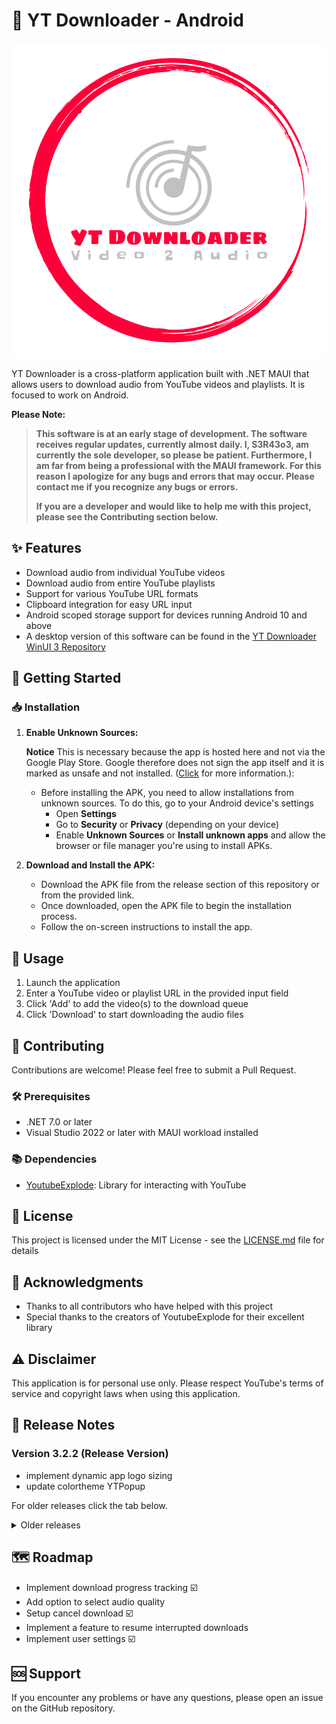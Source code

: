 # 📱 YT Downloader - Android

![](Resources/Splash/splash.svg)

YT Downloader is a cross-platform application built with .NET MAUI that allows users to download audio from YouTube videos and playlists. It is focused to work on Android.

**Please Note:**
> **This software is at an early stage of development. The software receives regular updates, currently almost daily. I, S3R43o3, am currently the sole developer, so please be patient. 
> Furthermore, I am far from being a professional with the MAUI framework. 
> For this reason I apologize for any bugs and errors that may occur. 
> Please contact me if you recognize any bugs or errors.**
>
> **If you are a developer and would like to help me with this project, please see the Contributing section below.**

## ✨ Features

- Download audio from individual YouTube videos
- Download audio from entire YouTube playlists
- Support for various YouTube URL formats
- Clipboard integration for easy URL input
- Android scoped storage support for devices running Android 10 and above
- A desktop version of this software can be found in the [YT Downloader WinUI 3 Repository](https://github.com/sera619/YoutubeDownloader_WinUI3)

## 🚀 Getting Started

### 📥 Installation

1. **Enable Unknown Sources:**
  
    **Notice** This is necessary because the app is hosted here and not via the Google Play Store. Google therefore does not sign the app itself and it is marked as unsafe and not installed. ([Click](https://www.airdroid.com/app-management/install-unknown-apps-android/) for more information.):
   
   - Before installing the APK, you need to allow installations from unknown sources. To do this, go to your Android device's settings
     - Open **Settings**
     - Go to **Security** or **Privacy** (depending on your device)
     - Enable **Unknown Sources** or **Install unknown apps** and allow the browser or file manager you're using to install APKs.

2. **Download and Install the APK:**
   - Download the APK file from the release section of this repository or from the provided link.
   - Once downloaded, open the APK file to begin the installation process.
   - Follow the on-screen instructions to install the app.

## 🎯 Usage

1. Launch the application
2. Enter a YouTube video or playlist URL in the provided input field
3. Click 'Add' to add the video(s) to the download queue
4. Click 'Download' to start downloading the audio files

## 🤝 Contributing

Contributions are welcome! Please feel free to submit a Pull Request.

### 🛠️ Prerequisites

- .NET 7.0 or later
- Visual Studio 2022 or later with MAUI workload installed

### 📚 Dependencies
- [YoutubeExplode](https://github.com/Tyrrrz/YoutubeExplode): Library for interacting with YouTube

## 📄 License

This project is licensed under the MIT License - see the [LICENSE.md](LICENSE.md) file for details

## 🙏 Acknowledgments

- Thanks to all contributors who have helped with this project
- Special thanks to the creators of YoutubeExplode for their excellent library

## ⚠️ Disclaimer

This application is for personal use only. Please respect YouTube's terms of service and copyright laws when using this application.

## 📝 Release Notes

### Version 3.2.2 (Release Version)
- implement dynamic app logo sizing
- update colortheme YTPopup


For older releases click the tab below.

<details>
<summary>Older releases</summary>



### Version 3.2.1 (Release Version)
- update Colortheme 
- adjust headersize help
- adjust downloadpage layout
- add user option to start on downloadpage


### Version 3.2.0 (Release Version)
- adjust the introanimation
- adding copyright

### Version 3.1.9 (Release Version)
- implementing feature to open download directory
- update help information about settings
- implementing storage capacity overview
- fix keyboard still showing after add video to list or paste url in

### Version 3.1.6 (Release Version)
- update Toolbaritem size
- implement HomeViewModel 
- add start button on homepage
- add a logo animation on HomePage
- add option for toggle HomePage animation
- update SettingsService for new option homepage animation

### Version 3.1.4 (Release Version)
- implementing cancel download feature


### Version 3.1.2 (Release Version)
- Add music icon for entrys
- fixing serveral display bugs


### Version 3.1.1 (Release Version)
- implementing settings
- setup settings option "Check for updates on start"
- add dynamic version and helptext generation
- setup settings option "Check for updates", to manually check for updates
- add Menu Tab "Settings"
- implementing dynamic save from user settings
- fix app icon display errors on popup/header
- fix download statusmessage display
- update YT Popup layout


### Version 3.0.1 (Release Version)
- implement versionchecking and updatehandler

### Version 2.9.9 (Release Version)
- Improved menu navigation
- update of the help page for the use of shortened urls
- various GUI color and display fixes

### Version 2.9.8 (Release Version)
- enable usage of shortend youtube video url´s

### Version 2.9.1 (Release Version)
- Adding a help page to help getting a valid youtube url

### Version 2.8.2 (Hotfix)
- fix url bug where urls without 'www.' in front off are flagged as invalid 

### Version 2.8.1 (Initial Release)
- Basic functionality for downloading audio from YouTube videos and playlists
- Android and Windows support
</details>

## 🗺️ Roadmap

- Implement download progress tracking :ballot_box_with_check:
- Add option to select audio quality
- Setup cancel download :ballot_box_with_check:
- Implement a feature to resume interrupted downloads
- Implement user settings :ballot_box_with_check:


## 🆘 Support

If you encounter any problems or have any questions, please open an issue on the GitHub repository.
